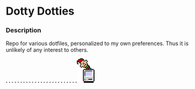 
# Dotty Dotties



### Description

Repo for various dotfiles, personalized to my own preferences. Thus it is unlikely of any interest to others.

**. . . . . . . . . . . . . . . . . . . . . . . . .**![ ](./meta/resEdit.png)
